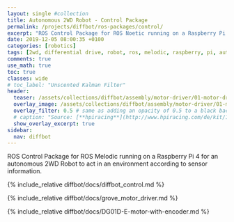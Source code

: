 ```yaml
---
layout: single #collection
title: Autonomous 2WD Robot - Control Package
permalink: /projects/diffbot/ros-packages/control/
excerpt: "ROS Control Package for ROS Noetic running on a Raspberry Pi 4 for an autonomous 2WD Robot to act in an environment according to sensor information."
date: 2019-12-05 08:00:35 +0100
categories: [robotics]
tags: [2wd, differential drive, robot, ros, melodic, raspberry, pi, autonomous, ubuntu, bionic, package, control]
comments: true
use_math: true
toc: true
classes: wide
# toc_label: "Unscented Kalman Filter"
header:
  teaser: /assets/collections/diffbot/assembly/motor-driver/01-motor-driver.jpg
  overlay_image: /assets/collections/diffbot/assembly/motor-driver/01-motor-driver.jpg
  overlay_filter: 0.5 # same as adding an opacity of 0.5 to a black background
  # caption: "Source: [**hpiracing**](http://www.hpiracing.com/de/kit/114343)"
  show_overlay_excerpt: true
sidebar:
  nav: diffbot
---
```


ROS Control Package for ROS Melodic running on a Raspberry Pi 4 for an autonomous 2WD Robot 
to act in an environment according to sensor information.


{% include_relative diffbot/docs/diffbot_control.md %}

{% include_relative diffbot/docs/grove_motor_driver.md %}

{% include_relative diffbot/docs/DG01D-E-motor-with-encoder.md %}
